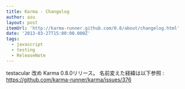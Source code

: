 ```yaml
---
title: Karma - Changelog
author: azu
layout: post
itemUrl: 'http://karma-runner.github.com/0.8/about/changelog.html'
date: '2013-03-27T15:00:00.000Z'
tags:
  - javascript
  - testing
  - ReleaseNote
---
```

testacular 改め Karma 0.8.0リリース。
名前変えた経緯は以下参照 : 
https://github.com/karma-runner/karma/issues/376
